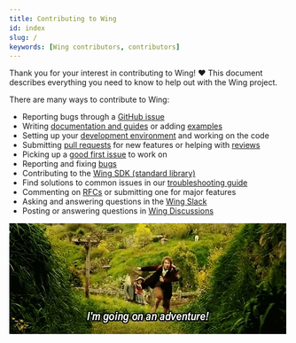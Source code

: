 ```yaml
---
title: Contributing to Wing
id: index
slug: /
keywords: [Wing contributors, contributors]
---
```


Thank you for your interest in contributing to Wing! ❤️ This document describes everything you need
to know to help out with the Wing project.

There are many ways to contribute to Wing:

* Reporting bugs through a [GitHub issue](https://github.com/winglang/wing/issues)
* Writing [documentation and guides](https://github.com/winglang/wing/issues?q=is%3Aissue+is%3Aopen+label%3A%22%F0%9F%93%9A+documentation%22) or adding [examples](/contributing/start-here/docs#%EF%B8%8F-how-do-i-add-an-example)
* Setting up your [development environment](/contributing/start-here/development) and working on the code
* Submitting [pull requests](/contributing/start-here/pull_requests) for new features or helping with [reviews](https://github.com/winglang/wing/pulls)
* Picking up a [good first issue](https://github.com/winglang/wing/issues?q=is%3Aissue+is%3Aopen+label%3A%22good+first+issue%22+no%3Aassignee+sort%3Aupdated-desc+) to work on
* Reporting and fixing [bugs](/contributing/start-here/bugs)
* Contributing to the [Wing SDK (standard library)](/contributing/start-here/wingsdk)
* Find solutions to common issues in our [troubleshooting guide](/contributing/start-here/troubleshooting)
* Commenting on [RFCs](/contributing/category/rfcs) or submitting one for major features
* Asking and answering questions in the [Wing Slack](https://t.winglang.io/slack)
* Posting or answering questions in [Wing Discussions](https://github.com/winglang/wing/discussions)

![](./giphy.webp)

